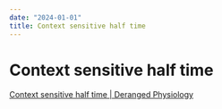```yaml
---
date: "2024-01-01"
title: Context sensitive half time
---
```


# Context sensitive half time

[Context sensitive half time | Deranged Physiology](https://derangedphysiology.com/main/cicm-primary-exam/required-reading/pharmacokinetics/Chapter%20323/context-sensitive-half-time)
